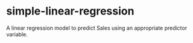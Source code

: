 # simple-linear-regression
A linear regression model to predict Sales using an appropriate predictor variable.
